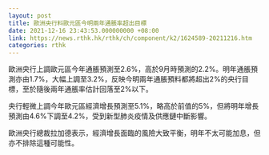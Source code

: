 ```yaml
---
layout: post
title: 歐洲央行料歐元區今明兩年通脹率超出目標
date: 2021-12-16 23:43:53.000000000 +08:00
link: https://news.rthk.hk/rthk/ch/component/k2/1624589-20211216.htm
categories: rthk
---
```


歐洲央行上調歐元區今年通脹預測至2.6%，高於9月時預測的2.2%。明年通脹預測亦由1.7%，大幅上調至3.2%，反映今明兩年通脹預料都將超出2%的央行目標，至於隨後兩年通脹率估計回落至2%以下。

央行輕微上調今年歐元區經濟增長預測至5.1%，略高於前值的5%，但將明年增長預測由4.6%下調至4.2%，受到新型肺炎疫情及供應鏈中斷影響。

歐洲央行總裁拉加德表示，經濟增長面臨的風險大致平衡，明年不太可能加息，但亦不排除這種可能性。
